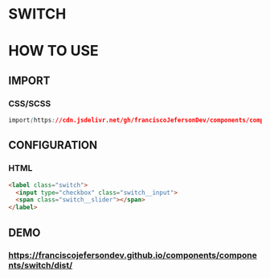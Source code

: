 # SWITCH

# HOW TO USE

## IMPORT

### CSS/SCSS

```css
import(https://cdn.jsdelivr.net/gh/franciscoJefersonDev/components/components/Switch/finish/Switch.(css||scss)');
```
## CONFIGURATION
### HTML

```html
<label class="switch">
  <input type="checkbox" class="switch__input">
  <span class="switch__slider"></span>
</label>
```

## DEMO
### https://franciscojefersondev.github.io/components/components/switch/dist/